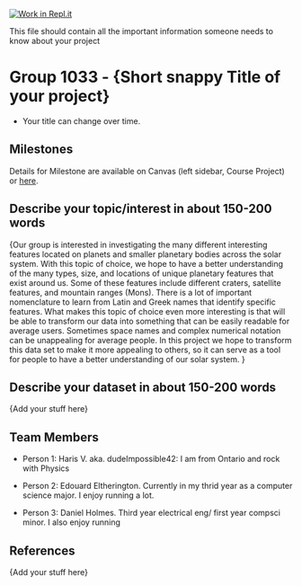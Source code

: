 [![Work in Repl.it](https://classroom.github.com/assets/work-in-replit-14baed9a392b3a25080506f3b7b6d57f295ec2978f6f33ec97e36a161684cbe9.svg)](https://classroom.github.com/online_ide?assignment_repo_id=359071&assignment_repo_type=GroupAssignmentRepo)

This file should contain all the important information someone needs to know about your project

# Group 1033 - {Short snappy Title of your project}

- Your title can change over time.

## Milestones

Details for Milestone are available on Canvas (left sidebar, Course Project) or [here](https://firas.moosvi.com/courses/data301/project/milestone01.html).

## Describe your topic/interest in about 150-200 words

{Our group is interested in investigating the many different interesting features located on planets and smaller planetary bodies across the solar system. With this topic of choice, we hope to have a better understanding of the many types, size, and locations of unique planetary features that exist around us. Some of these features include different craters, satellite features, and mountain ranges (Mons). There is a lot of important nomenclature to learn from Latin and Greek names that identify specific features. What makes this topic of choice even more interesting is that will be able to transform our data into something that can be easily readable for average users. Sometimes space names and complex numerical notation can be unappealing for average people. In this project we hope to transform this data set to make it more appealing to others, so it can serve as a tool for people to have a better understanding of our solar system.   }

## Describe your dataset in about 150-200 words

{Add your stuff here}

## Team Members

- Person 1: Haris V. aka. dudeImpossible42: I am from Ontario and rock with Physics

- Person 2: Edouard Eltherington. Currently in my thrid year as a computer science major. I enjoy running a lot. 

- Person 3: Daniel Holmes. Third year electrical eng/ first year compsci minor. I also enjoy running

## References

{Add your stuff here}
